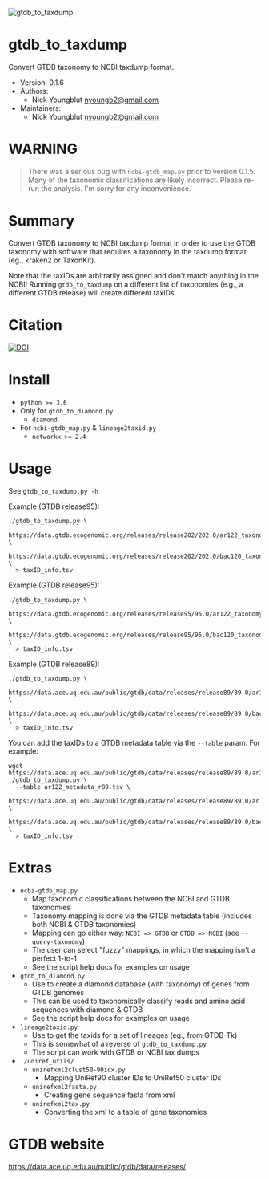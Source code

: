 ![gtdb_to_taxdump](https://github.com/nick-youngblut/gtdb_to_taxdump/workflows/gtdb_to_taxdump/badge.svg)

gtdb_to_taxdump
===============

Convert GTDB taxonomy to NCBI taxdump format.

* Version: 0.1.6
* Authors:
  * Nick Youngblut <nyoungb2@gmail.com>
* Maintainers:
  * Nick Youngblut <nyoungb2@gmail.com>

# WARNING

> There was a serious bug with `ncbi-gtdb_map.py` prior to version 0.1.5.
  Many of the taxonomic classifications are likely incorrect.
  Please re-run the analysis. I'm sorry for any inconvenience.

# Summary

Convert GTDB taxonomy to NCBI taxdump format in order to
use the GTDB taxonomy with software that requires a
taxonomy in the taxdump format (eg., kraken2 or TaxonKit).

Note that the taxIDs are arbitrarily assigned and don't
match anything in the NCBI! Running `gtdb_to_taxdump` on
a different list of taxonomies (e.g., a different GTDB release)
will create different taxIDs.

# Citation 

[![DOI](https://zenodo.org/badge/DOI/10.5281/zenodo.3696964.svg)](https://doi.org/10.5281/zenodo.3696964)

# Install

* `python >= 3.6`
* Only for `gtdb_to_diamond.py`
  * `diamond`
* For `ncbi-gtdb_map.py` & `lineage2taxid.py`
  * `networkx >= 2.4`

# Usage

See `gtdb_to_taxdump.py -h`

Example (GTDB release95):

```
./gtdb_to_taxdump.py \
  https://data.gtdb.ecogenomic.org/releases/release202/202.0/ar122_taxonomy_r202.tsv.gz \
  https://data.gtdb.ecogenomic.org/releases/release202/202.0/bac120_taxonomy_r202.tsv.gz \
  > taxID_info.tsv
```

Example (GTDB release95):

```
./gtdb_to_taxdump.py \
  https://data.gtdb.ecogenomic.org/releases/release95/95.0/ar122_taxonomy_r95.tsv.gz \
  https://data.gtdb.ecogenomic.org/releases/release95/95.0/bac120_taxonomy_r95.tsv.gz \
  > taxID_info.tsv
```

Example (GTDB release89):

```
./gtdb_to_taxdump.py \
  https://data.ace.uq.edu.au/public/gtdb/data/releases/release89/89.0/ar122_taxonomy_r89.tsv \
  https://data.ace.uq.edu.au/public/gtdb/data/releases/release89/89.0/bac120_taxonomy_r89.tsv \
  > taxID_info.tsv
```

You can add the taxIDs to a GTDB metadata table via the `--table` param. For example:

```
wget https://data.ace.uq.edu.au/public/gtdb/data/releases/release89/89.0/ar122_metadata_r89.tsv
./gtdb_to_taxdump.py \
  --table ar122_metadata_r89.tsv \
  https://data.ace.uq.edu.au/public/gtdb/data/releases/release89/89.0/ar122_taxonomy_r89.tsv \
  https://data.ace.uq.edu.au/public/gtdb/data/releases/release89/89.0/bac120_taxonomy_r89.tsv \
  > taxID_info.tsv
```

# Extras

* `ncbi-gtdb_map.py`
  * Map taxonomic classifications between the NCBI and GTDB taxonomies
  * Taxonomy mapping is done via the GTDB metadata table (includes both NCBI & GTDB taxonomies)
  * Mapping can go either way: `NCBI => GTDB` or `GTDB => NCBI` (see `--query-taxonomy`)
  * The user can select "fuzzy" mappings, in which the mapping isn't a perfect 1-to-1
  * See the script help docs for examples on usage
* `gtdb_to_diamond.py`
  * Use to create a diamond database (with taxonomy) of genes from GTDB genomes
  * This can be used to taxonomically classify reads and amino acid sequences with diamond & GTDB
  * See the script help docs for examples on usage
* `lineage2taxid.py`
  * Use to get the taxids for a set of lineages (eg., from GTDB-Tk) 
  * This is somewhat of a reverse of `gtdb_to_taxdump.py`
  * The script can work with GTDB or NCBI tax dumps
* `./uniref_utils/`
  * `unirefxml2clust50-90idx.py`
    * Mapping UniRef90 cluster IDs to UniRef50 cluster IDs
  * `unirefxml2fasta.py`
    * Creating gene sequence fasta from xml
  * `unirefxml2tax.py`
    * Converting the xml to a table of gene taxonomies

# GTDB website

https://data.ace.uq.edu.au/public/gtdb/data/releases/

